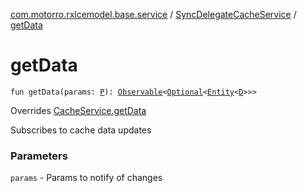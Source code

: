 [com.motorro.rxlcemodel.base.service](../index.md) / [SyncDelegateCacheService](index.md) / [getData](./get-data.md)

# getData

`fun getData(params: `[`P`](index.md#P)`): `[`Observable`](http://reactivex.io/RxJava/3.x/javadoc/io/reactivex/rxjava3/core/Observable.html)`<`[`Optional`](http://docs.oracle.com/javase/6/docs/api/java/util/Optional.html)`<`[`Entity`](../../com.motorro.rxlcemodel.base.entity/-entity/index.md)`<`[`D`](index.md#D)`>>>`

Overrides [CacheService.getData](../-cache-service/get-data.md)

Subscribes to cache data updates

### Parameters

`params` - Params to notify of changes